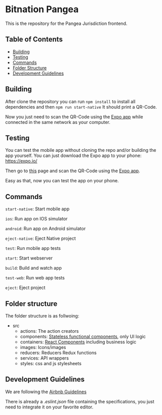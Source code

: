 # Bitnation Pangea

This is the repository for the Pangea Jurisdiction frontend. 


## Table of Contents

- [Building](#building)
- [Testing](#testing)
- [Commands](#commands)
- [Folder Structure](#folder-structure)
- [Development Guidelines](#development-guidelines)


## Building

After clone the repository you can run
`npm install` to install all dependencies
and then `npm run start-native`
It should print a QR-Code.

Now you just need to scan the QR-Code using the [Expo app](https://expo.io/) while connected in the same network as your computer.

## Testing

You can test the mobile app without cloning the repo and/or building the app yourself.
You can just download the Expo app to your phone: https://expo.io/

Then go to [this](https://expo.io/@danielfranca/bitnation) page and scan the QR-Code using the [Expo app](https://expo.io/).

Easy as that, now you can test the app on your phone.

## Commands

`start-native`: Start mobile app

`ios`: Run app on IOS simulator

`android`: Run app on Android simulator

`eject-native`: Eject Native project

`test`: Run mobile app tests

`start`: Start webserver

`build`: Build and watch app

`test-web`: Run web app tests

`eject`: Eject project


## Folder structure

The folder structure is as follwoing:
- src
  - actions: The action creators
  - components: [Stateless functional components](https://hackernoon.com/react-stateless-functional-components-nine-wins-you-might-have-overlooked-997b0d933dbc), only UI logic
  - containers: [React Components](https://facebook.github.io/react/docs/react-component.html) including business logic
  - images: Icons/images
  - reducers: Reducers Redux functions
  - services: API wrappers
  - styles: css and js stylesheets

## Development Guidelines

  We are following the [Airbnb Guidelines](https://github.com/airbnb/javascript)
  
  There is already a *.eslint.json* file containing the specifications, you just need to integrate it on your favorite editor.
